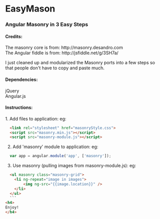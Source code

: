EasyMason
=========
<h3>
Angular Masonry in 3 Easy Steps
</h3>
<h4>
Credits: 
</h4>
The masonry core is from: http://masonry.desandro.com <br />
The Angular fiddle is from: http://jsfiddle.net/g/3SH7a/

I just cleaned up and modularized the Masonry ports into a few steps so that people don't have to copy and paste much.
<h4>
Dependencies:
</h4>
jQuery <br />
Angular.js
<h4>
Instructions:
</h4>
1. Add files to application:
  eg:

  ```html
    <link rel="stylesheet" href="masonryStyle.css">
    <script src="masonry.min.js"></script>
    <script src="masonry-module.js"></script>
  ```
2. Add 'masonry' module to application:
  eg:

  ```javascript
    var app = angular.module('app', ['masonry']);
  ```
3. Use masonry (pulling images from masonry-module.js):
  eg:

  ```html
    <ul masonry class="masonry-grid">
  	  <li ng-repeat="image in images">
  		  <img ng-src="{{image.location}}" />
  	  </li>
    </ul>
    ```
<h4>  
Enjoy!
</h4>
